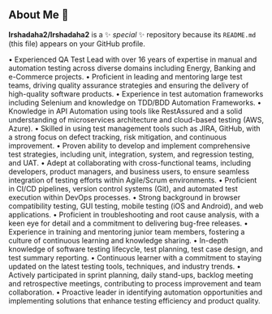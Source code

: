 ## About Me 👋


**Irshadaha2/Irshadaha2** is a ✨ _special_ ✨ repository because its `README.md` (this file) appears on your GitHub profile.



•	Experienced QA Test Lead with over 16 years of expertise in manual and automation testing across diverse domains including Energy, Banking and e-Commerce projects.
•	Proficient in leading and mentoring large test teams, driving quality assurance strategies and ensuring the delivery of high-quality software products.
•	Experience in test automation frameworks including Selenium and knowledge on TDD/BDD Automation Frameworks.
•	Knowledge in API Automation using tools like RestAssured and a solid understanding of microservices architecture and cloud-based testing (AWS, Azure).
•	Skilled in using test management tools such as JIRA, GitHub, with a strong focus on defect tracking, risk mitigation, and continuous improvement.
•	Proven ability to develop and implement comprehensive test strategies, including unit, integration, system, and regression testing, and UAT.
•	Adept at collaborating with cross-functional teams, including developers, product managers, and business users, to ensure seamless integration of testing efforts within Agile/Scrum environments.
•	Proficient in CI/CD pipelines, version control systems (Git), and automated test execution within DevOps processes.
•	Strong background in browser compatibility testing, GUI testing, mobile testing (iOS and Android), and web applications.
•	Proficient in troubleshooting and root cause analysis, with a keen eye for detail and a commitment to delivering bug-free releases.
•	Experience in training and mentoring junior team members, fostering a culture of continuous learning and knowledge sharing.
•	In-depth knowledge of software testing lifecycle, test planning, test case design, and test summary reporting.
•	Continuous learner with a commitment to staying updated on the latest testing tools, techniques, and industry trends.
•	Actively participated in sprint planning, daily stand-ups, backlog meeting and retrospective meetings, contributing to process improvement and team collaboration.
•	Proactive leader in identifying automation opportunities and implementing solutions that enhance testing efficiency and product quality.


